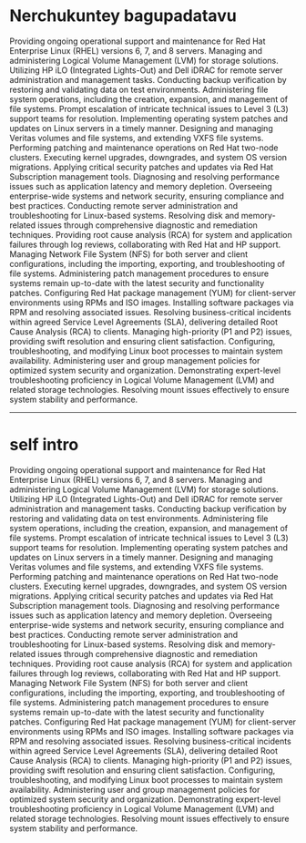 # Nerchukuntey bagupadatavu 
Providing ongoing operational support and maintenance for Red Hat Enterprise Linux (RHEL) versions 6, 7, and 8 servers.
Managing and administering Logical Volume Management (LVM) for storage solutions.
Utilizing HP iLO (Integrated Lights-Out) and Dell iDRAC for remote server administration and management tasks.
Conducting backup verification by restoring and validating data on test environments.
Administering file system operations, including the creation, expansion, and management of file systems.
Prompt escalation of intricate technical issues to Level 3 (L3) support teams for resolution.
Implementing operating system patches and updates on Linux servers in a timely manner.
Designing and managing Veritas volumes and file systems, and extending VXFS file systems.
Performing patching and maintenance operations on Red Hat two-node clusters.
Executing kernel upgrades, downgrades, and system OS version migrations.
Applying critical security patches and updates via Red Hat Subscription management tools.
Diagnosing and resolving performance issues such as application latency and memory depletion.
Overseeing enterprise-wide systems and network security, ensuring compliance and best practices.
Conducting remote server administration and troubleshooting for Linux-based systems.
Resolving disk and memory-related issues through comprehensive diagnostic and remediation techniques.
Providing root cause analysis (RCA) for system and application failures through log reviews, collaborating with Red Hat and HP support.
Managing Network File System (NFS) for both server and client configurations, including the importing, exporting, and troubleshooting of file systems.
Administering patch management procedures to ensure systems remain up-to-date with the latest security and functionality patches.
Configuring Red Hat package management (YUM) for client-server environments using RPMs and ISO images.
Installing software packages via RPM and resolving associated issues.
Resolving business-critical incidents within agreed Service Level Agreements (SLA), delivering detailed Root Cause Analysis (RCA) to clients.
Managing high-priority (P1 and P2) issues, providing swift resolution and ensuring client satisfaction.
Configuring, troubleshooting, and modifying Linux boot processes to maintain system availability.
Administering user and group management policies for optimized system security and organization.
Demonstrating expert-level troubleshooting proficiency in Logical Volume Management (LVM) and related storage technologies.
Resolving mount issues effectively to ensure system stability and performance.


------------


# self intro
Providing ongoing operational support and maintenance for Red Hat Enterprise Linux (RHEL) versions 6, 7, and 8 servers.
Managing and administering Logical Volume Management (LVM) for storage solutions.
Utilizing HP iLO (Integrated Lights-Out) and Dell iDRAC for remote server administration and management tasks.
Conducting backup verification by restoring and validating data on test environments.
Administering file system operations, including the creation, expansion, and management of file systems.
Prompt escalation of intricate technical issues to Level 3 (L3) support teams for resolution.
Implementing operating system patches and updates on Linux servers in a timely manner.
Designing and managing Veritas volumes and file systems, and extending VXFS file systems.
Performing patching and maintenance operations on Red Hat two-node clusters.
Executing kernel upgrades, downgrades, and system OS version migrations.
Applying critical security patches and updates via Red Hat Subscription management tools.
Diagnosing and resolving performance issues such as application latency and memory depletion.
Overseeing enterprise-wide systems and network security, ensuring compliance and best practices.
Conducting remote server administration and troubleshooting for Linux-based systems.
Resolving disk and memory-related issues through comprehensive diagnostic and remediation techniques.
Providing root cause analysis (RCA) for system and application failures through log reviews, collaborating with Red Hat and HP support.
Managing Network File System (NFS) for both server and client configurations, including the importing, exporting, and troubleshooting of file systems.
Administering patch management procedures to ensure systems remain up-to-date with the latest security and functionality patches.
Configuring Red Hat package management (YUM) for client-server environments using RPMs and ISO images.
Installing software packages via RPM and resolving associated issues.
Resolving business-critical incidents within agreed Service Level Agreements (SLA), delivering detailed Root Cause Analysis (RCA) to clients.
Managing high-priority (P1 and P2) issues, providing swift resolution and ensuring client satisfaction.
Configuring, troubleshooting, and modifying Linux boot processes to maintain system availability.
Administering user and group management policies for optimized system security and organization.
Demonstrating expert-level troubleshooting proficiency in Logical Volume Management (LVM) and related storage technologies.
Resolving mount issues effectively to ensure system stability and performance.


